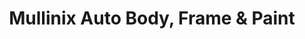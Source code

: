 ---
title: "Mullinix Auto Body, Frame & Paint"
url: /ellicott-city/mullinix-auto-body-frame-und-paint/
shop: Autowerkstatt
---